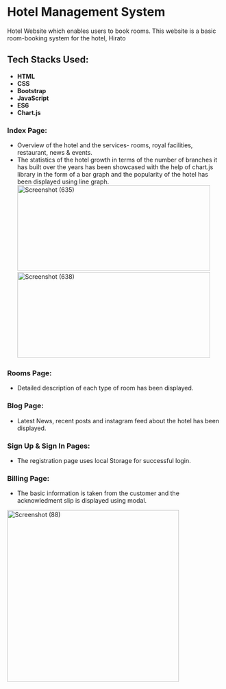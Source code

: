 # Hotel Management System
 Hotel Website which enables users to book rooms.
 This website is a basic room-booking system for the hotel, Hirato
 
 ## Tech Stacks Used:
 
- **HTML**
- **CSS**
- **Bootstrap**
- **JavaScript**
- **ES6**
- **Chart.js**

### Index Page:
- Overview of the hotel and the services- rooms, royal facilities, restaurant, news & events. 
- The statistics of the hotel growth in terms of the number of branches it has built over the years has been showcased with the help of chart.js library in the form of a bar graph and the popularity of the hotel has been displayed using line graph.
<img width="450" height="200" alt="Screenshot (635)" src="https://user-images.githubusercontent.com/63995316/87626165-56249700-c749-11ea-8d9d-8bf5302678d7.png"><img width="450" height="200" alt="Screenshot (638)" src="https://user-images.githubusercontent.com/63995316/87626207-6e94b180-c749-11ea-9d7c-26fbaad894dc.png">

 
 ### Rooms Page:
 - Detailed description of each type of room has been displayed.
 
 ### Blog Page:
 - Latest News, recent posts and instagram feed about the hotel has been displayed.
 
 ### Sign Up & Sign In Pages:
 - The registration page uses local Storage for successful login.
 
 ### Billing Page:
 - The basic information is taken from the customer and the acknowledment slip is displayed using modal. 
 <img width="401" alt="Screenshot (88)" src="https://user-images.githubusercontent.com/61727888/87627775-19f33580-c74d-11ea-8c15-8d7927ea5cdc.png">
 

